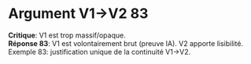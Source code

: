 # Argument V1→V2 83
**Critique**: V1 est trop massif/opaque.  
**Réponse 83**: V1 est volontairement brut (preuve IA). V2 apporte lisibilité.  
Exemple 83: justification unique de la continuité V1→V2.
